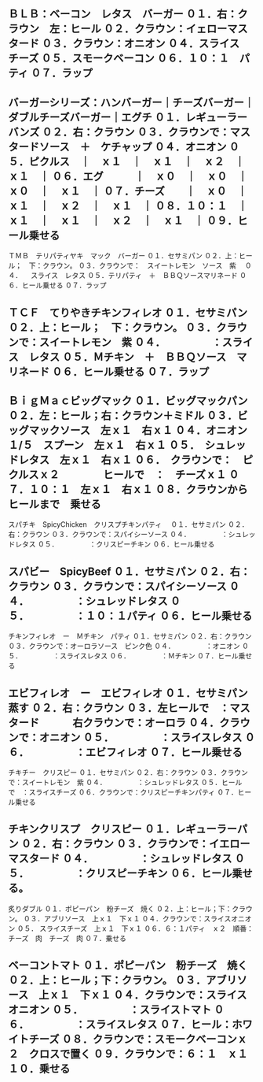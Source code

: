 ＢＬＢ：ベーコン　レタス　バーガー
０１．右：クラウン　左：ヒール
０２．クラウン：イェローマスタード
０３．クラウン：オニオン
０４．スライス　チーズ
０５．スモークベーコン
０６．１０：１　パティ
０７．ラップ
---------------------------------------------------------

バーガーシリーズ：ハンバーガー｜チーズバーガー｜ダブルチーズバーガー｜エグチ
０１．レギューラーバンズ
０２．右：クラウン
０３．クラウンで：マスタードソース　＋　ケチャップ
０４．オニオン
０５．ピクルス　｜　ｘ１　｜　ｘ１　｜　ｘ２　｜　ｘ１　｜
０６．エグ　　　｜　ｘ０　｜　ｘ０　｜　ｘ０　｜　ｘ１　｜
０７．チーズ　　｜　ｘ０　｜　ｘ１　｜　ｘ２　｜　ｘ１　｜
０８．１０：１　｜　ｘ１　｜　ｘ１　｜　ｘ２　｜　ｘ１　｜
０９．ヒール乗せる
---------------------------------------------------------

ＴＭＢ　テリパティヤキ　マック　バーガー
０１．セサミパン
０２．上：ヒール；　下：クラウン。
０３．クラウンで：　スイートレモン　ソース　紫　
０４．          　スライス　レタス
０５．テリパティ　＋　ＢＢＱソースマリネード
０６．ヒール乗せる
０７．ラップ

ＴＣＦ　てりやきチキンフィレオ
０１．セサミパン
０２．上：ヒール；　下：クラウン。
０３．クラウンで：スイートレモン　紫
０４．　　　　　：スライス　レタス
０５．Ｍチキン　＋　ＢＢＱソース　マリネード
０６．ヒール乗せる
０７．ラップ
---------------------------------------------------------

ＢｉｇＭａｃビッグマック
０１．ビッグマックパン
０２．左：ヒール；右：クラウン＋ミドル
０３．ビッグマックソース　左ｘ１　右ｘ１
０４．オニオン　１/５　スプーン　左ｘ１　右ｘ１
０５．　シュレッドレタス　左ｘ１　右ｘ１
０６．　クラウンで：　ピクルスｘ２
　　　　ヒールで　：　チーズｘ１
０７．１０：１　左ｘ１　右ｘ１
０８．クラウンから　ヒールまで　乗せる
---------------------------------------------------------

スパチキ　SpicyChicken　クリスプチキンパティ　
０１．セサミパン
０２．右：クラウン
０３．クラウンで：スパイシーソース
０４．　　　　　：シュレッドレタス
０５．　　　　　：クリスピーチキン
０６．ヒール乗せる

スパビー　SpicyBeef
０１．セサミパン
０２．右：クラウン
０３．クラウンで：スパイシーソース
０４．　　　　　：シュレッドレタス
０５．　　　　　：１０：１パティ
０６．ヒール乗せる
---------------------------------------------------------

チキンフィレオ　ー　Ｍチキン　パティ
０１．セサミパン
０２．右：クラウン
０３．クラウンで：オーロラソース　ピンク色
０４．　　　　　：オニオン
０５．　　　　　：スライスレタス
０６．　　　　　：Ｍチキン
０７．ヒール乗せる

エビフィレオ　ー　エビフィレオ
０１．セサミパン　蒸す
０２．右：クラウン
０３．左ヒールで　：マスタード
　　　右クラウンで：オーロラ
０４．クラウンで：オニオン
０５．　　　　　：スライスレタス
０６．　　　　　：エビフィレオ
０７．ヒール乗せる
---------------------------------------------------------

チキチー　クリスピー
０１．セサミパン
０２．右：クラウン
０３．クラウンで：スイートレモン　紫
０４．　　　　　：シュレッドレタス
０５．ヒールで　：スライスチーズ
０６．クラウンで：クリスピーチキンパティ
０７．ヒール乗せる

チキンクリスプ　クリスピー
０１．レギューラーパン
０２．右：クラウン
０３．クラウンで：イエローマスタード
０４．　　　　　：シュレッドレタス
０５．　　　　　：クリスピーチキン
０６．ヒール乗せる。
---------------------------------------------------------

炙りダブル
０１．ポピーパン　粉チーズ　焼く
０２．上：ヒール；下：クラウン。
０３．アブリソース　上ｘ１　下ｘ１
０４．クラウンで：スライスオニオン
０５． スライスチーズ　上ｘ１　下ｘ１
０６．６：１パティ　ｘ２　順番：　チーズ　肉　チーズ　肉
０７．乗せる

ベーコントマト
０１．ポピーパン　粉チーズ　焼く
０２．上：ヒール；下：クラウン。
０３．アブリソース　上ｘ１　下ｘ１
０４．クラウンで：スライスオニオン
０５．　　　　　：スライストマト
０６．　　　　　：スライスレタス
０７．ヒール：ホワイトチーズ
０８．クラウンで：スモークベーコンｘ２　クロスで置く
０９．クラウンで：６：１　ｘ１
１０．乗せる
---------------------------------------------------------


